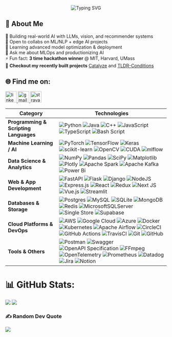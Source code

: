<p align="center">
  <img src="https://readme-typing-svg.herokuapp.com?font=Fira+Code&size=40&pause=800&center=true&vCenter=true&width=950&lines=Software+Engineer+%7C+AI/ML+Engineer;Applied+AI+%7C+LLMs+%7C+Generative+AI;Computer+Vision+%7C+Edge+AI+%7C+Deployment;MLOps+%7C+Cloud+%7C+Scalable+Systems" alt="Typing SVG" />
</p>

## 💫 About Me

🔭 Building real-world AI with LLMs, vision, and recommender systems <br>
👯 Open to collabs on ML/NLP + edge AI projects <br>
🌱 Learning advanced model optimization & deployment <br>
💬 Ask me about MLOps and productionizing AI <br>
⚡ Fun fact: **3 time hackathon winner** @ MIT, Harvard, UMass <br>
🚀 **Checkout my recently built projects** [Catalyze](https://github.com/sacredvoid/mit-catalyze) and [TLDR-Conditions](https://github.com/sacredvoid/tldr-conditions) <br>

## 🌐 Find me on:
<p align="left">
  <a href="https://linkedin.com/in/samanvya-tripathi/" target="_blank">
  <img src="https://img.shields.io/static/v1?message=LinkedIn&logo=linkedin&label=&color=0077B5&logoColor=white&labelColor=&style=for-the-badge" height="35" alt="linkedin logo"  />
  </a>
  <a href="mailto:samanvya.tripathi@gmail.com" target="_blank">
  <img src="https://img.shields.io/static/v1?message=Gmail&logo=gmail&label=&color=D14836&logoColor=white&labelColor=&style=for-the-badge" height="35" alt="gmail logo"  />
  </a>
  <a href="https://www.strava.com/athletes/170840610" target="_blank">
  <img src="https://img.shields.io/static/v1?message=Strava&logo=strava&label=&color=FC4C02&logoColor=white&labelColor=&style=for-the-badge" height="35" alt="strava profile" />
</a>
</p>

| **Category**                          | **Technologies**                                                                                                                                                                                                                                                                                                                                                                                                                                                                                                                                                                                                                                                                                                                                                                                                                                                                                                                                                                                                                                                                                                                                                                                                                                                                                                                                        |
| ------------------------------------- | ------------------------------------------------------------------------------------------------------------------------------------------------------------------------------------------------------------------------------------------------------------------------------------------------------------------------------------------------------------------------------------------------------------------------------------------------------------------------------------------------------------------------------------------------------------------------------------------------------------------------------------------------------------------------------------------------------------------------------------------------------------------------------------------------------------------------------------------------------------------------------------------------------------------------------------------------------------------------------------------------------------------------------------------------------------------------------------------------------------------------------------------------------------------------------------------------------------------------------------------------------------------------------------------------------------------------------------------------------- |
| **Programming & Scripting Languages** | ![Python](https://img.shields.io/badge/python-3670A0?style=for-the-badge\&logo=python\&logoColor=ffdd54) ![Java](https://img.shields.io/badge/java-%23ED8B00.svg?style=for-the-badge\&logo=openjdk\&logoColor=white) ![C++](https://img.shields.io/badge/c++-%2300599C.svg?style=for-the-badge\&logo=c%2B%2B\&logoColor=white) ![JavaScript](https://img.shields.io/badge/javascript-%23323330.svg?style=for-the-badge\&logo=javascript\&logoColor=%23F7DF1E) ![TypeScript](https://img.shields.io/badge/typescript-%23007ACC.svg?style=for-the-badge\&logo=typescript\&logoColor=white) ![Bash Script](https://img.shields.io/badge/bash_script-%23121011.svg?style=for-the-badge\&logo=gnu-bash\&logoColor=white)                                                                                                                                                                                                                                                                                                                                                                                                                                                                                                                                                                                                                                     |
| **Machine Learning / AI**             | ![PyTorch](https://img.shields.io/badge/PyTorch-%23EE4C2C.svg?style=for-the-badge\&logo=PyTorch\&logoColor=white) ![TensorFlow](https://img.shields.io/badge/TensorFlow-%23FF6F00.svg?style=for-the-badge\&logo=TensorFlow\&logoColor=white) ![Keras](https://img.shields.io/badge/Keras-%23D00000.svg?style=for-the-badge\&logo=Keras\&logoColor=white) ![scikit-learn](https://img.shields.io/badge/scikit--learn-%23F7931E.svg?style=for-the-badge\&logo=scikit-learn\&logoColor=white) ![OpenCV](https://img.shields.io/badge/opencv-%23white.svg?style=for-the-badge\&logo=opencv\&logoColor=white) ![CUDA](https://img.shields.io/badge/cuda-000000.svg?style=for-the-badge\&logo=nVIDIA\&logoColor=green) ![mlflow](https://img.shields.io/badge/mlflow-%23d9ead3.svg?style=for-the-badge\&logo=numpy\&logoColor=blue)                                                                                                                                                                                                                                                                                                                                                                                                                                                                                                                           |
| **Data Science & Analytics**          | ![NumPy](https://img.shields.io/badge/numpy-%23013243.svg?style=for-the-badge\&logo=numpy\&logoColor=white) ![Pandas](https://img.shields.io/badge/pandas-%23150458.svg?style=for-the-badge\&logo=pandas\&logoColor=white) ![SciPy](https://img.shields.io/badge/SciPy-%230C55A5.svg?style=for-the-badge\&logo=scipy\&logoColor=%white) ![Matplotlib](https://img.shields.io/badge/Matplotlib-%23ffffff.svg?style=for-the-badge\&logo=Matplotlib\&logoColor=black) ![Plotly](https://img.shields.io/badge/Plotly-%233F4F75.svg?style=for-the-badge\&logo=plotly\&logoColor=white) ![Apache Spark](https://img.shields.io/badge/Apache%20Spark-FDEE21?style=for-the-badge\&logo=apachespark\&logoColor=black) ![Apache Kafka](https://img.shields.io/badge/Apache%20Kafka-000?style=for-the-badge\&logo=apachekafka) ![Power Bi](https://img.shields.io/badge/power_bi-F2C811?style=for-the-badge\&logo=powerbi\&logoColor=black)                                                                                                                                                                                                                                                                                                                                                                                                                        |
| **Web & App Development**             | ![FastAPI](https://img.shields.io/badge/FastAPI-005571?style=for-the-badge\&logo=fastapi) ![Flask](https://img.shields.io/badge/flask-%23000.svg?style=for-the-badge\&logo=flask\&logoColor=white) ![Django](https://img.shields.io/badge/django-%23092E20.svg?style=for-the-badge\&logo=django\&logoColor=white) ![NodeJS](https://img.shields.io/badge/node.js-6DA55F?style=for-the-badge\&logo=node.js\&logoColor=white) ![Express.js](https://img.shields.io/badge/express.js-%23404d59.svg?style=for-the-badge\&logo=express\&logoColor=%2361DAFB) ![React](https://img.shields.io/badge/react-%2320232a.svg?style=for-the-badge\&logo=react\&logoColor=%2361DAFB) ![Redux](https://img.shields.io/badge/redux-%23593d88.svg?style=for-the-badge\&logo=redux\&logoColor=white) ![Next JS](https://img.shields.io/badge/Next-black?style=for-the-badge\&logo=next.js\&logoColor=white) ![Vue.js](https://img.shields.io/badge/vue.js-%2335495e.svg?style=for-the-badge\&logo=vuedotjs\&logoColor=%234FC08D) ![Streamlit](https://img.shields.io/badge/Streamlit-%23FE4B4B.svg?style=for-the-badge\&logo=streamlit\&logoColor=white)                                                                                                                                                                                                                 |
| **Databases & Storage**               | ![Postgres](https://img.shields.io/badge/postgres-%23316192.svg?style=for-the-badge\&logo=postgresql\&logoColor=white) ![MySQL](https://img.shields.io/badge/mysql-4479A1.svg?style=for-the-badge\&logo=mysql\&logoColor=white) ![SQLite](https://img.shields.io/badge/sqlite-%2307405e.svg?style=for-the-badge\&logo=sqlite\&logoColor=white) ![MongoDB](https://img.shields.io/badge/MongoDB-%234ea94b.svg?style=for-the-badge\&logo=mongodb\&logoColor=white) ![Redis](https://img.shields.io/badge/redis-%23DD0031.svg?style=for-the-badge\&logo=redis\&logoColor=white) ![MicrosoftSQLServer](https://img.shields.io/badge/Microsoft%20SQL%20Server-CC2927?style=for-the-badge\&logo=microsoft%20sql%20server\&logoColor=white) ![Single Store](https://img.shields.io/badge/Single%20Store-AA00FF?style=for-the-badge\&logo=singlestore\&logoColor=white) ![Supabase](https://img.shields.io/badge/Supabase-3ECF8E?style=for-the-badge\&logo=supabase\&logoColor=white)                                                                                                                                                                                                                                                                                                                                                                           |
| **Cloud Platforms & DevOps**          | ![AWS](https://img.shields.io/badge/AWS-%23FF9900.svg?style=for-the-badge\&logo=amazon-aws\&logoColor=white) ![Google Cloud](https://img.shields.io/badge/GoogleCloud-%234285F4.svg?style=for-the-badge\&logo=google-cloud\&logoColor=white) ![Azure](https://img.shields.io/badge/azure-%230072C6.svg?style=for-the-badge\&logo=microsoftazure\&logoColor=white) ![Docker](https://img.shields.io/badge/docker-%230db7ed.svg?style=for-the-badge\&logo=docker\&logoColor=white) ![Kubernetes](https://img.shields.io/badge/kubernetes-%23326ce5.svg?style=for-the-badge\&logo=kubernetes\&logoColor=white) ![Apache Airflow](https://img.shields.io/badge/Apache%20Airflow-017CEE?style=for-the-badge\&logo=Apache%20Airflow\&logoColor=white) ![CircleCI](https://img.shields.io/badge/circleci-%23161616.svg?style=for-the-badge\&logo=circleci\&logoColor=white) ![GitHub Actions](https://img.shields.io/badge/github%20actions-%232671E5.svg?style=for-the-badge\&logo=githubactions\&logoColor=white) ![TravisCI](https://img.shields.io/badge/travis%20ci-%232B2F33.svg?style=for-the-badge\&logo=travis\&logoColor=white) ![Git](https://img.shields.io/badge/git-%23F05033.svg?style=for-the-badge\&logo=git\&logoColor=white) ![GitHub](https://img.shields.io/badge/github-%23121011.svg?style=for-the-badge\&logo=github\&logoColor=white) |
| **Tools & Others**                    | ![Postman](https://img.shields.io/badge/Postman-FF6C37?style=for-the-badge\&logo=postman\&logoColor=white) ![Swagger](https://img.shields.io/badge/-Swagger-%23Clojure?style=for-the-badge\&logo=swagger\&logoColor=white) ![OpenAPI Specification](https://img.shields.io/badge/openapiinitiative-%23000000.svg?style=for-the-badge\&logo=openapiinitiative\&logoColor=white) ![FFmpeg](https://shields.io/badge/FFmpeg-%23171717.svg?logo=ffmpeg\&style=for-the-badge\&labelColor=171717\&logoColor=5cb85c) ![OpenTelemetry](https://img.shields.io/badge/OpenTelemetry-FFFFFF?\&style=for-the-badge\&logo=opentelemetry\&logoColor=black) ![Prometheus](https://img.shields.io/badge/Prometheus-E6522C?style=for-the-badge\&logo=Prometheus\&logoColor=white) ![Datadog](https://img.shields.io/badge/datadog-%23632CA6.svg?style=for-the-badge\&logo=datadog\&logoColor=white) ![Jira](https://img.shields.io/badge/jira-%230A0FFF.svg?style=for-the-badge\&logo=jira\&logoColor=white) ![Notion](https://img.shields.io/badge/Notion-%23000000.svg?style=for-the-badge\&logo=notion\&logoColor=white)                                                                                                                                                                                                                                              |


# 📊 GitHub Stats:
![](https://github-readme-stats.vercel.app/api?username=sacredvoid&theme=radical&hide_border=false&include_all_commits=true&count_private=true&&hide_rank=true)
![](https://github-readme-stats.vercel.app/api/top-langs/?username=sacredvoid&theme=radical&hide_border=false&include_all_commits=true&count_private=true&layout=compact)

### ✍️ Random Dev Quote
![](https://quotes-github-readme.vercel.app/api?type=horizontal&theme=radical)


<!-- Proudly created with GPRM ( https://gprm.itsvg.in ) -->
